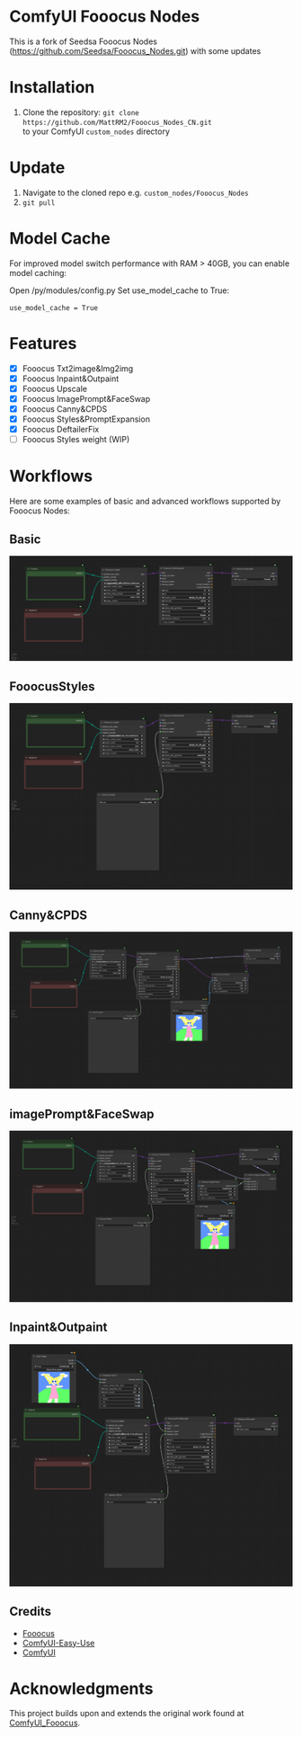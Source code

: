 ﻿# ComfyUI Fooocus Nodes

This is a fork of Seedsa Fooocus Nodes (https://github.com/Seedsa/Fooocus_Nodes.git) with some updates 

# Installation

1. Clone the repository:
   `git clone https://github.com/MattRM2/Fooocus_Nodes_CN.git`  
   to your ComfyUI `custom_nodes` directory

# Update

1. Navigate to the cloned repo e.g. `custom_nodes/Fooocus_Nodes`
2. `git pull`

# Model Cache

For improved model switch performance with RAM > 40GB, you can enable model caching:

Open /py/modules/config.py
Set use_model_cache to True:

```
use_model_cache = True
```

# Features

- [x] Fooocus Txt2image&Img2img
- [x] Fooocus Inpaint&Outpaint
- [x] Fooocus Upscale
- [x] Fooocus ImagePrompt&FaceSwap
- [x] Fooocus Canny&CPDS
- [x] Fooocus Styles&PromptExpansion
- [x] Fooocus DeftailerFix
- [ ] Fooocus Styles weight (WIP)

# Workflows

Here are some examples of basic and advanced workflows supported by Fooocus Nodes:

## Basic

![basic](/workflow/basic.png)

## FooocusStyles

![basic](/workflow/basic+fooocus_styles.png)

## Canny&CPDS

![basic](/workflow/canny&cpds.png)

## imagePrompt&FaceSwap

![basic](/workflow/imagePrompt&faceswap.png)

## Inpaint&Outpaint

![basic](/workflow/inpaint&outpaint.png)

## Credits

- [Fooocus](https://github.com/lllyasviel/Fooocus)
- [ComfyUI-Easy-Use](https://github.com/yolain/ComfyUI-Easy-Use)
- [ComfyUI](https://github.com/comfyanonymous/ComfyUI)

# Acknowledgments

This project builds upon and extends the original work found at [ComfyUI_Fooocus](https://github.com/17Retoucher/ComfyUI_Fooocus).
